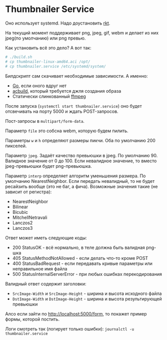# Thumbnailer Service

Оно использует systemd. Надо доустановить [rkt](https://coreos.com/rkt/).

На текущий момент поддерживает png, jpeg, gif, webm
и делает из них jpeg(по умолчанию) или png превью.

Как установить всё это дело? А вот так:

```bash
# ./build.sh
# cp thumbnailer-linux-amd64.aci /opt/
# cp thumbnailer.service /etc/systemd/system/
```

Билдскрипт сам скачивает необходимые зависимости. А именно:
* [Go](https://golang.org/), если оного вдруг нет
* [acbuild](https://github.com/appc/acbuild), который требуется джля создания образа
* Статически слинкованный [ffmpeg](http://johnvansickle.com/ffmpeg/)

После запуска (`systemctl start thumbnailer.service`)
оно будет отсвечивать на порту 5000 и ждать POST-запросов.

Пост-запросы в `multipart/form-data`.

Параметр `file` это собсна webm, которую будем пилить.

Параметры `w` и `h` определяют размеры пикчи.
Оба по умолчанию 200 пикселей.

Параметр `jpeg`.
Задаёт качество превьюшки в jpeg.
По умолчанию 90. Валидное значение от 0 до 100.
Если невалидное значение, то вместо jpeg-превьюшки будет png-превьюшка.

Параметр `interp` определяет алгоритм уменьшения размера.
По умолчанию NearestNeighbor.
Если передать невалидный, то не будет ресайзить вообще (это не баг, а фича).
Возможные значения такие (не зависит от регистра):
* NearestNeighbor
* Bilinear
* Bicubic
* MitchellNetravali
* Lanczos2
* Lanczos3

Ответ может иметь следующие коды:
* 200 StatusOK - всё нормально, в теле должна быть валидная png-шка
* 405 StatusMethodNotAllowed - если делать что-то кроме POST
* 400 StatusBadRequest - если передавать кривые параметры или неправильное имя файла
* 500 StatusInternalServerError - при любых ошибках перекодирования

Валидный ответ содержит заголовки:
* `SrcImage-Width` и `SrcImage-Height` - ширина и высота исходного файла
* `DstImage-Width` и `DstImage-Height` - ширина и высота результирующей превьюшки

Алсо если зайти по [http://localhost:5000/form](http://localhost:5000/form),
то покажет пример формы, которой постить.

Логи смотреть так (логирует только ошибки): `journalctl -u thumbnailer.service`

